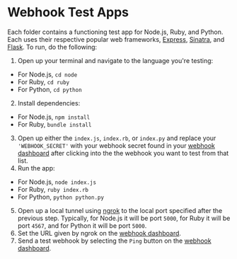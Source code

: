 # Webhook Test Apps

Each folder contains a functioning test app for Node.js, Ruby, and Python. Each uses their respective popular web frameworks, [Express](https://expressjs.com/), [Sinatra](http://www.sinatrarb.com/), and [Flask](http://flask.pocoo.org/). To run, do the following:

1. Open up your terminal and navigate to the language you're testing:
  - For Node.js, `cd node`
  - For Ruby, `cd ruby`
  - For Python, `cd python`
2. Install dependencies:
  - For Node.js, `npm install`
  - For Ruby, `bundle install`
3. Open up either the `index.js`, `index.rb`, or `index.py` and replace your `'WEBHOOK_SECRET'` with your webhook secret found in your [webhook dashboard](https://app.usebutton.com/webhooks) after clicking into the the webhook you want to test from that list.
4. Run the app:
  - For Node.js, `node index.js`
  - For Ruby, `ruby index.rb`
  - For Python, `python python.py`
5. Open up a local tunnel using [ngrok](https://ngrok.com/) to the local port specified after the previous step. Typically, for Node.js it will be port `5000`, for Ruby it will be port `4567`, and for Python it will be port `5000`.
6. Set the URL given by ngrok on the [webhook dashboard](https://app.usebutton.com/webhooks).
7. Send a test webhook by selecting the `Ping` button on the [webhook dashboard](https://app.usebutton.com/webhooks).
